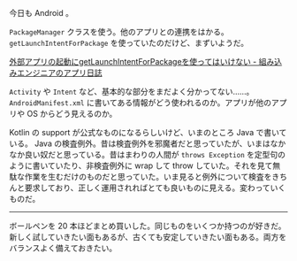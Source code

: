 今日も Android 。

`PackageManager` クラスを使う。他のアプリとの連携をはかる。 `getLaunchIntentForPackage` を使っていたのだけど、まずいようだ。

[外部アプリの起動にgetLaunchIntentForPackageを使ってはいけない - 組み込みエンジニアのアプリ日誌](http://shekeenlab.hatenablog.com/entry/2015/09/19/101925)

`Activity` や `Intent` など、基本的な部分をまだよく分かってない……。 `AndroidManifest.xml` に書いてある情報がどう使われるのか。アプリが他のアプリや OS からどう見えるのか。

Kotlin の support が公式なものになるらしいけど、いまのところ Java で書いている。 Java の検査例外。昔は検査例外を邪魔者だと思っていたが、いまはなかなか良い奴だと思っている。昔はまわりの人間が `throws Exception` を定型句のように書いていたり、非検査例外に wrap して throw していた。それを見て無駄な作業を生むだけのものだと思っていた。いま見ると例外について検査をきちんと要求しており、正しく運用されればとても良いものに見える。変わっていくものだ。

-----

ボールペンを 20 本ほどまとめ買いした。同じものをいくつか持つのが好きだ。新しく試していきたい面もあるが、古くても安定していきたい面もある。両方をバランスよく備えておきたい。
